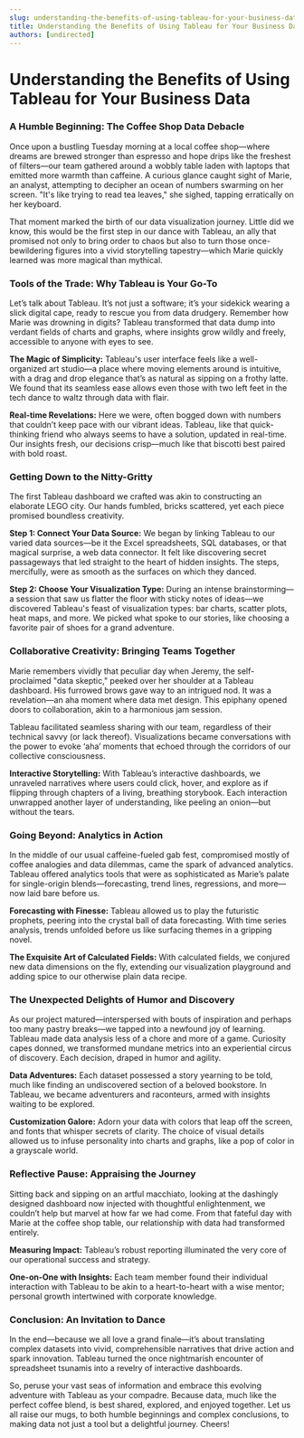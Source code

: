 ```yaml
---
slug: understanding-the-benefits-of-using-tableau-for-your-business-data
title: Understanding the Benefits of Using Tableau for Your Business Data
authors: [undirected]
---
```



# Understanding the Benefits of Using Tableau for Your Business Data

### A Humble Beginning: The Coffee Shop Data Debacle

Once upon a bustling Tuesday morning at a local coffee shop—where dreams are brewed stronger than espresso and hope drips like the freshest of filters—our team gathered around a wobbly table laden with laptops that emitted more warmth than caffeine. A curious glance caught sight of Marie, an analyst, attempting to decipher an ocean of numbers swarming on her screen. "It's like trying to read tea leaves," she sighed, tapping erratically on her keyboard.

That moment marked the birth of our data visualization journey. Little did we know, this would be the first step in our dance with Tableau, an ally that promised not only to bring order to chaos but also to turn those once-bewildering figures into a vivid storytelling tapestry—which Marie quickly learned was more magical than mythical.

### Tools of the Trade: Why Tableau is Your Go-To

Let’s talk about Tableau. It’s not just a software; it’s your sidekick wearing a slick digital cape, ready to rescue you from data drudgery. Remember how Marie was drowning in digits? Tableau transformed that data dump into verdant fields of charts and graphs, where insights grow wildly and freely, accessible to anyone with eyes to see.

**The Magic of Simplicity:** Tableau's user interface feels like a well-organized art studio—a place where moving elements around is intuitive, with a drag and drop elegance that’s as natural as sipping on a frothy latte. We found that its seamless ease allows even those with two left feet in the tech dance to waltz through data with flair.

**Real-time Revelations:** Here we were, often bogged down with numbers that couldn’t keep pace with our vibrant ideas. Tableau, like that quick-thinking friend who always seems to have a solution, updated in real-time. Our insights fresh, our decisions crisp—much like that biscotti best paired with bold roast.

### Getting Down to the Nitty-Gritty

The first Tableau dashboard we crafted was akin to constructing an elaborate LEGO city. Our hands fumbled, bricks scattered, yet each piece promised boundless creativity. 

**Step 1: Connect Your Data Source:**
We began by linking Tableau to our varied data sources—be it the Excel spreadsheets, SQL databases, or that magical surprise, a web data connector. It felt like discovering secret passageways that led straight to the heart of hidden insights. The steps, mercifully, were as smooth as the surfaces on which they danced.

**Step 2: Choose Your Visualization Type:**
During an intense brainstorming—a session that saw us flatter the floor with sticky notes of ideas—we discovered Tableau's feast of visualization types: bar charts, scatter plots, heat maps, and more. We picked what spoke to our stories, like choosing a favorite pair of shoes for a grand adventure.

### Collaborative Creativity: Bringing Teams Together

Marie remembers vividly that peculiar day when Jeremy, the self-proclaimed "data skeptic," peeked over her shoulder at a Tableau dashboard. His furrowed brows gave way to an intrigued nod. It was a revelation—an aha moment where data met design. This epiphany opened doors to collaboration, akin to a harmonious jam session.

Tableau facilitated seamless sharing with our team, regardless of their technical savvy (or lack thereof). Visualizations became conversations with the power to evoke ‘aha’ moments that echoed through the corridors of our collective consciousness.

**Interactive Storytelling:** With Tableau’s interactive dashboards, we unraveled narratives where users could click, hover, and explore as if flipping through chapters of a living, breathing storybook. Each interaction unwrapped another layer of understanding, like peeling an onion—but without the tears.

### Going Beyond: Analytics in Action

In the middle of our usual caffeine-fueled gab fest, compromised mostly of coffee analogies and data dilemmas, came the spark of advanced analytics. Tableau offered analytics tools that were as sophisticated as Marie’s palate for single-origin blends—forecasting, trend lines, regressions, and more—now laid bare before us.

**Forecasting with Finesse:** Tableau allowed us to play the futuristic prophets, peering into the crystal ball of data forecasting. With time series analysis, trends unfolded before us like surfacing themes in a gripping novel.

**The Exquisite Art of Calculated Fields:** With calculated fields, we conjured new data dimensions on the fly, extending our visualization playground and adding spice to our otherwise plain data recipe.

### The Unexpected Delights of Humor and Discovery

As our project matured—interspersed with bouts of inspiration and perhaps too many pastry breaks—we tapped into a newfound joy of learning. Tableau made data analysis less of a chore and more of a game. Curiosity capes donned, we transformed mundane metrics into an experiential circus of discovery. Each decision, draped in humor and agility.

**Data Adventures:** Each dataset possessed a story yearning to be told, much like finding an undiscovered section of a beloved bookstore. In Tableau, we became adventurers and raconteurs, armed with insights waiting to be explored.

**Customization Galore:** Adorn your data with colors that leap off the screen, and fonts that whisper secrets of clarity. The choice of visual details allowed us to infuse personality into charts and graphs, like a pop of color in a grayscale world.

### Reflective Pause: Appraising the Journey

Sitting back and sipping on an artful macchiato, looking at the dashingly designed dashboard now injected with thoughtful enlightenment, we couldn’t help but marvel at how far we had come. From that fateful day with Marie at the coffee shop table, our relationship with data had transformed entirely.

**Measuring Impact:** Tableau’s robust reporting illuminated the very core of our operational success and strategy.

**One-on-One with Insights:** Each team member found their individual interaction with Tableau to be akin to a heart-to-heart with a wise mentor; personal growth intertwined with corporate knowledge.

### Conclusion: An Invitation to Dance

In the end—because we all love a grand finale—it’s about translating complex datasets into vivid, comprehensible narratives that drive action and spark innovation. Tableau turned the once nightmarish encounter of spreadsheet tsunamis into a revelry of interactive dashboards.

So, peruse your vast seas of information and embrace this evolving adventure with Tableau as your compadre. Because data, much like the perfect coffee blend, is best shared, explored, and enjoyed together. Let us all raise our mugs, to both humble beginnings and complex conclusions, to making data not just a tool but a delightful journey. Cheers!